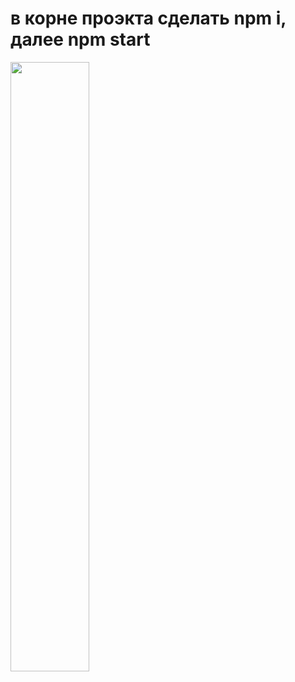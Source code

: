 # в корне проэкта сделать npm i, далее npm start
<img src="https://user-images.githubusercontent.com/91464463/166326005-997e5fe2-b456-4eb9-bf7b-2cad236805a2.png" width=50%>
